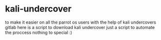 # kali-undercover


to make it easier on all the parrot os users with the help of kali undercovers gitlab
here is a script to download kali undercover just a script to automate the proccess 
nothing to special :)
